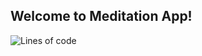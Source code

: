 <h2>Welcome to Meditation App!</h2>

![Lines of code](https://img.shields.io/tokei/lines/github/ianbelfatto/meditation-app-backend)
